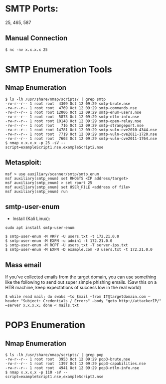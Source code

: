 # SMTP Ports: 

25, 465, 587

## Manual Connection
```
$ nc -nv x.x.x.x 25

```

# SMTP Enumeration Tools

## Nmap Enumeration
```
$ ls -lh /usr/share/nmap/scripts/ | grep smtp
-rw-r--r-- 1 root root  4309 Oct 12 09:29 smtp-brute.nse
-rw-r--r-- 1 root root  4769 Oct 12 09:29 smtp-commands.nse
-rw-r--r-- 1 root root 12006 Oct 12 09:29 smtp-enum-users.nse
-rw-r--r-- 1 root root  5873 Oct 12 09:29 smtp-ntlm-info.nse
-rw-r--r-- 1 root root 10148 Oct 12 09:29 smtp-open-relay.nse
-rw-r--r-- 1 root root   716 Oct 12 09:29 smtp-strangeport.nse
-rw-r--r-- 1 root root 14781 Oct 12 09:29 smtp-vuln-cve2010-4344.nse
-rw-r--r-- 1 root root  7719 Oct 12 09:29 smtp-vuln-cve2011-1720.nse
-rw-r--r-- 1 root root  7603 Oct 12 09:29 smtp-vuln-cve2011-1764.nse
$ nmap x.x.x.x -p 25 -sV --script=exampleScript1.nse,exampleScript2.nse
```

## Metasploit: 

```
msf > use auxiliary/scanner/smtp/smtp_enum 
msf auxiliary(smtp_enum) set RHOSTS <IP address/target>
msf auxiliary(smtp_enum) > set rport 25
msf auxiliary(smtp_enum) set USER_FILE <address of file>
msf auxiliary(smtp_enum) run
```

## smtp-user-enum
 - Install (Kali Linux): 
 ```
sudo apt install smtp-user-enum
```

```
$ smtp-user-enum -M VRFY -U users.txt -t 172.21.0.0
$ smtp-user-enum -M EXPN -u admin1 -t 172.21.0.0
$ smtp-user-enum -M RCPT -U users.txt -T server-ips.txt
$ smtp-user-enum -M EXPN -D example.com -U users.txt -t 172.21.0.0
```

## Mass email

If you've collected emails from the target domain, you can use something like the following to send out super simple phishing emails. (Saw this on a HTB machine, keep expectations of success low in the real world)
```
$ while read mail; do swaks –to $mail –from IT@targetdomain.com –header "Subject: Credentials / Errors" –body "goto http://attackerIP/" –server x.x.x.x; done < mails.txt
```

# POP3 Enumeration

## Nmap Enumeration

```
$ ls -lh /usr/share/nmap/scripts/ | grep pop
-rw-r--r-- 1 root root  3953 Oct 12 09:29 pop3-brute.nse
-rw-r--r-- 1 root root  1397 Oct 12 09:29 pop3-capabilities.nse
-rw-r--r-- 1 root root  4941 Oct 12 09:29 pop3-ntlm-info.nse
$ nmap x.x.x.x -p 110 -sV --script=exampleScript1.nse,exampleScript2.nse
```